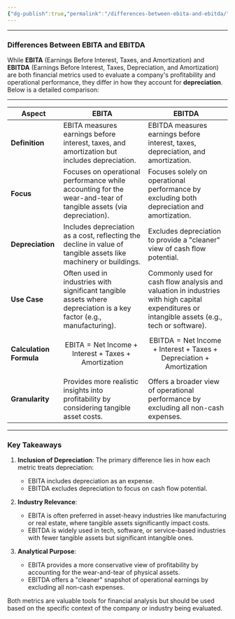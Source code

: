 ```yaml
---
{"dg-publish":true,"permalink":"/differences-between-ebita-and-ebitda/","created":"2025-04-08T22:46:00.791-04:00","updated":"2025-04-08T22:46:47.465-04:00"}
---
```


---

### Differences Between EBITA and EBITDA

While **EBITA** (Earnings Before Interest, Taxes, and Amortization) and **EBITDA** (Earnings Before Interest, Taxes, Depreciation, and Amortization) are both financial metrics used to evaluate a company's profitability and operational performance, they differ in how they account for **depreciation**. Below is a detailed comparison:

---

| **Aspect**               | **EBITA**                                                                 | **EBITDA**                                                               |
|--------------------------|---------------------------------------------------------------------------|-------------------------------------------------------------------------|
| **Definition**           | EBITA measures earnings before interest, taxes, and amortization but includes depreciation. | EBITDA measures earnings before interest, taxes, depreciation, and amortization. |
| **Focus**                | Focuses on operational performance while accounting for the wear-and-tear of tangible assets (via depreciation). | Focuses solely on operational performance by excluding both depreciation and amortization. |
| **Depreciation**         | Includes depreciation as a cost, reflecting the decline in value of tangible assets like machinery or buildings. | Excludes depreciation to provide a "cleaner" view of cash flow potential. |
| **Use Case**             | Often used in industries with significant tangible assets where depreciation is a key factor (e.g., manufacturing). | Commonly used for cash flow analysis and valuation in industries with high capital expenditures or intangible assets (e.g., tech or software). |
| **Calculation Formula**  | $$ \text{EBITA} = \text{Net Income} + \text{Interest} + \text{Taxes} + \text{Amortization} $$ | $$ \text{EBITDA} = \text{Net Income} + \text{Interest} + \text{Taxes} + \text{Depreciation} + \text{Amortization} $$ |
| **Granularity**          | Provides more realistic insights into profitability by considering tangible asset costs. | Offers a broader view of operational performance by excluding all non-cash expenses. |

---

### Key Takeaways

1. **Inclusion of Depreciation**: The primary difference lies in how each metric treats depreciation:
   - EBITA includes depreciation as an expense.
   - EBITDA excludes depreciation to focus on cash flow potential.

2. **Industry Relevance**:
   - EBITA is often preferred in asset-heavy industries like manufacturing or real estate, where tangible assets significantly impact costs.
   - EBITDA is widely used in tech, software, or service-based industries with fewer tangible assets but significant intangible ones.

3. **Analytical Purpose**:
   - EBITA provides a more conservative view of profitability by accounting for the wear-and-tear of physical assets.
   - EBITDA offers a "cleaner" snapshot of operational earnings by excluding all non-cash expenses.

Both metrics are valuable tools for financial analysis but should be used based on the specific context of the company or industry being evaluated.
